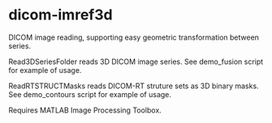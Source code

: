 # dicom-imref3d
DICOM image reading, supporting easy geometric transformation between series.

Read3DSeriesFolder reads 3D DICOM image series. See demo_fusion script for example of usage.

ReadRTSTRUCTMasks reads DICOM-RT struture sets as 3D binary masks. See demo_contours script for example of usage.

Requires MATLAB Image Processing Toolbox.

